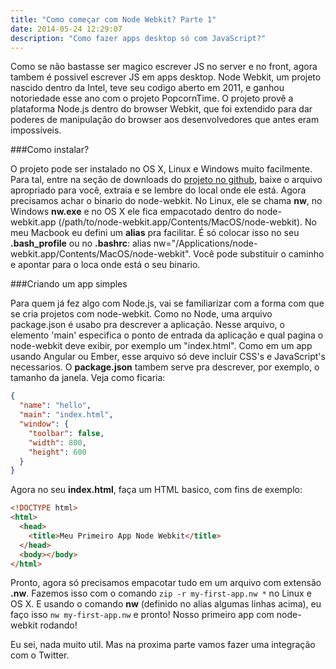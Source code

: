 ```yaml
---
title: "Como começar com Node Webkit? Parte 1"
date: 2014-05-24 12:29:07
description: "Como fazer apps desktop só com JavaScript?"
---
```


Como se não bastasse ser magico escrever JS no server e no front, agora tambem é possivel
escrever JS em apps desktop. Node Webkit, um projeto nascido dentro da Intel, teve seu codigo
aberto em 2011, e ganhou notoriedade esse ano com o projeto PopcornTime. O projeto provê a plataforma Node.js dentro do browser Webkit, que foi extendido
para dar poderes de manipulação do browser aos desenvolvedores que antes eram impossiveis.

###Como instalar?

O projeto pode ser instalado no OS X, Linux e Windows muito facilmente. Para tal, entre na seção de downloads do [projeto no github](https://github.com/rogerwang/node-webkit#downloads),
baixe o arquivo apropriado para você, extraia e se lembre do local onde ele está.
Agora precisamos achar o binario do node-webkit. No Linux, ele se chama **nw**, no Windows **nw.exe** e no OS X ele fica empacotado dentro do node-webkit.app (/path/to/node-webkit.app/Contents/MacOS/node-webkit).
No meu Macbook eu defini um **alias** pra facilitar. É só colocar isso no seu **.bash_profile** ou no **.bashrc**:
alias nw="/Applications/node-webkit.app/Contents/MacOS/node-webkit". Você pode substituir o caminho e apontar para o loca onde está o seu binario.

###Criando um app simples

Para quem já fez algo com Node.js, vai se familiarizar com a forma com que se cria projetos com node-webkit.
Como no Node, uma arquivo package.json é usabo pra descrever a aplicação. Nesse arquivo, o elemento 'main' especifica o ponto de entrada da aplicação e qual pagina o node-webkit deve exibir, por exemplo um "index.html". Como em um app usando Angular ou Ember,
esse arquivo só deve incluir CSS's e JavaScript's necessarios. O **package.json** tambem serve pra descrever, por exemplo, o tamanho da janela. Veja como ficaria:

```json
{
  "name": "hello",
  "main": "index.html",
  "window": {
    "toolbar": false,
    "width": 800,
    "height": 600
  }
}
```

Agora no seu **index.html**, faça um HTML basico, com fins de exemplo:

```html
<!DOCTYPE html>
<html>
  <head>
    <title>Meu Primeiro App Node Webkit</title>
  </head>
  <body></body>
</html>
```

Pronto, agora só precisamos empacotar tudo em um arquivo com extensão **.nw**. Fazemos isso com o comando `zip -r my-first-app.nw *` no Linux e OS X.
E usando o comando **nw** (definido no alias algumas linhas acima), eu faço isso `nw my-first-app.nw` e pronto! Nosso primeiro app com node-webkit rodando!

Eu sei, nada muito util. Mas na proxima parte vamos fazer uma integração com o Twitter.

